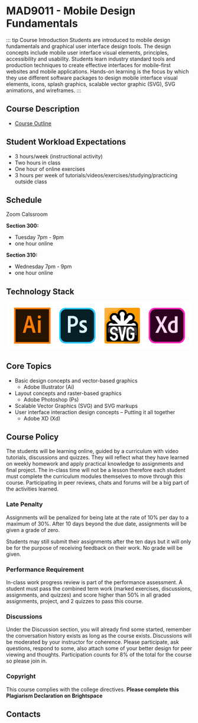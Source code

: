 # MAD9011 - Mobile Design Fundamentals

::: tip Course Introduction
Students are introduced to mobile design fundamentals and graphical user interface design tools. The design concepts include mobile user interface visual elements, principles, accessibility and usability. Students learn industry standard tools and production techniques to create effective interfaces for mobile-first websites and mobile applications. Hands-on learning is the focus by which they use different software packages to design mobile interface visual elements, icons, splash graphics, scalable vector graphic (SVG), SVG animations, and wireframes.
:::

## Course Description

- [Course Outline](/F2021/course-outline.pdf)

## Student Workload Expectations

- 3 hours/week (instructional activity)
- Two hours in class
- One hour of online exercises
- 3 hours per week of tutorials/videos/exercises/studying/practicing outside class

## Schedule

Zoom Calssroom

**Section 300:**

- Tuesday 7pm - 9pm
- one hour online

**Section 310:**

- Wednesday 7pm - 9pm
- one hour online

## Technology Stack

<img src="../assets/tools.jpg" alt="UI graphics tools">

## Core Topics

- Basic design concepts and vector-based graphics
  - Adobe Illustrator (Ai)
- Layout concepts and raster-based graphics
  - Adobe Photoshop (Ps)
- Scalable Vector Graphics (SVG) and SVG markups
- User interface interaction design concepts – Putting it all together
  - Adobe XD (Xd)

## Course Policy

The students will be learning online, guided by a curriculum with video tutorials, discussions and quizzes. They will reflect what they have learned on weekly homework and apply practical knowledge to assignments and final project. The in-class time will not be a lesson therefore each student must complete the curriculum modules themselves to move through this course. Participating in peer reviews, chats and forums will be a big part of the activities learned.

### Late Penalty

Assignments will be penalized for being late at the rate of 10% per day to a maximum of 30%. After 10 days beyond the due date, assignments will be given a grade of zero.

Students may still submit their assignments after the ten days but it will only be for the purpose of receiving feedback on their work. No grade will be given.

### Performance Requirement

In-class work progress review is part of the performance assessment. A student must pass the combined term work (marked exercises, discussions, assignments, and quizzes) and score higher than 50% in all graded assignments, project, and 2 quizzes to pass this course.

### Discussions

Under the Discussion section, you will already find some started, remember the conversation history exists as long as the course exists. Discussions will be moderated by your instructor for coherence. Please participate, ask questions, respond to some, also attach some of your better design for peer viewing and thoughts. Participation counts for 8% of the total for the course so please join in.

### Copyright

This course complies with the college directives. **Please complete this Plagiarism Declaration on Brightspace**

## Contacts

<ContactCard 
  name="Adam Robillard"
  title="Instructor"
  img-url="/F2021/AdamRobillard.jpg"
  bio="Instructor of the Mobile Application Design & Development Program at Algonquin College."
  :details="[
      { label: 'email', value: 'robilla@algonquincollege.com' }, 
      { label: 'github', value: 'arobillard' }, 
      { label: 'office', value: 'By appointment' }
    ]"
/>

<!-- <ContactCard
  name="Deborah Buck"
  title="Student Success Specialist"
  bio=""
  :details="[
      { label: 'email', value: 'buckd@algonquincollege.com' },
      { label: 'phone', value: '(613) 727-4723 x5503‬' },
      { label: 'office', value: 'N219' }
    ]"
/> -->

<ContactCard 
  name="Ahmed Elbadri"
  title="Student Success Specialist"
  bio=""
  :details="[
      { label: 'email', value: 'elbadra@algonquincollege.com' }, 
      { label: 'Book Appointment', value: 'http://www.algonquincollege.com/bookahmed' },
    ]"
/>
